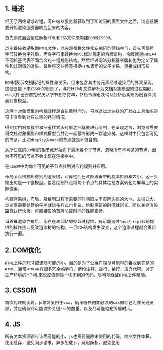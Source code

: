 ## 1. 概述

经历了网络请求过程，客户端从服务器获取到了所访问的页面文件之后，浏览器便要开始渲染服务器响应回来的内容。

首先浏览器会通过解析```HTML```和```CSS```文件来构建```DOM```和```CSSOM```。

浏览器接收读取到```HTML```文件，其实是根据文件指定编码的原始字节，首先需要将字节转换为字符串，再将字符串转换为```W3C```标准规定的令牌结构，令牌就是```HTML```中不同标签代表不同含义的一组规则结构。然后经过词法分析将令牌转化为定义了属性和规则值的对象，最后将这些标签根据```HTML```表示的父子关系，连接成树形结构。

```DOM```树表示文档标记的属性和关系，但未包含其中各元素经过渲染后的外观呈现，这便是接下来```CSSOM```的职责了，与将HTML文件解析为文档对象模型的过程类似，```CSS```文件也会首先经历从字节到字符串，然后令牌化及词法分析后构建为层叠样式表对象模型。

这两个对象模型的构建过程是会花费时间的，可以通过浏览器的开发者工具性能选项卡查看到对应过程的耗时情况。

得到文档对象模型和层叠样式表对象之后就要进行绘制，在呈现之前，浏览器需要将文档对象模型和样式模型合并到一起最终形成一颗渲染树。这棵树中只包含可见的节点，比如```display```为```node```的节点就是不包含的。

从所生成的```DOM```树的根节点开始向下遍历每个子节点，忽略所有不可见的节点，因为不可见的节点不会出现在渲染树中。

在```CSSOM```中为每个可见的子节点找到对应的规则并应用。

布局节点根据所得到的渲染树，计算他们在试图设备中的具体位置和大小，这一步输出的是一个盒模型。接着绘制节点将每个节点的具体绘制方案转化为屏幕上的实际像素。

构建渲染树，布局，及绘制过程所需要的时间取决于实际文档的大小。文档过大，浏览器需要处理的任务就越多样式也复杂，绘制需要的时间就越长。所以关键渲染路径执行快慢，将直接影响首屏加载时间的性能指标。

当首屏渲染完成后，用户在和网站的交互过程中，有可能通过```JavaScript```代码提供的操作接口更改渲染树的结构。一旦```DOM```结构发生改变，这个渲染过程就会重新执行一遍。

## 2. DOM优化

```HTML```文件的尺寸应该尽可能的小，目的是为了让客户端尽可能早的接收到完整的```HTML```，通常```HTML```中有很多冗余的字符，例如注释，空行，换行，废弃代码。对于生产环境的HTML来说应该删除一切无用的代码，尽可能保证```HTML```文件精简。

## 3. CSSOM

首次构建网页时，js常常受阻于css，确保将任何非必须的css都标记为非关键资源，并应确保尽可能减少关键```css```的数量，以及尽可能缩短传输时间。

## 4. JS

所有文本资源都应该尽可能的小，```js```也需要删除未使用的代码，缩小文件体积，使用缓存，避免同步请求，异步加载```js```，延迟解析，避免使用